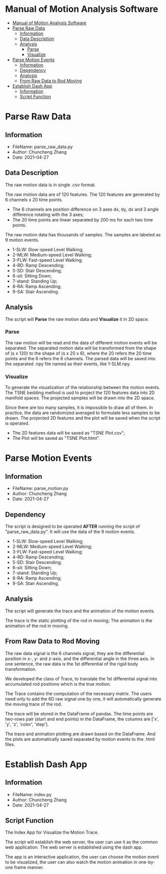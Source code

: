 # Manual of Motion Analysis Software

- [Manual of Motion Analysis Software](#manual-of-motion-analysis-software)
- [Parse Raw Data](#parse-raw-data)
  - [Information](#information)
  - [Data Description](#data-description)
  - [Analysis](#analysis)
    - [Parse](#parse)
    - [Visualize](#visualize)
- [Parse Motion Events](#parse-motion-events)
  - [Information](#information-1)
  - [Dependency](#dependency)
  - [Analysis](#analysis-1)
  - [From Raw Data to Rod Moving](#from-raw-data-to-rod-moving)
- [Establish Dash App](#establish-dash-app)
  - [Information](#information-2)
  - [Script Function](#script-function)

# Parse Raw Data

## Information

- FileName: parse_raw_data.py
- Author: Chuncheng Zhang
- Date: 2021-04-27

## Data Description

The raw motion data is in single .csv format.

The raw motion data are of 120 features.
The 120 features are generated by 6 channels x 20 time points.

- The 6 channels are position difference on 3 axes dx, dy, dx and 3 angle difference rotating with the 3 axes;
- The 20 time points are linear separated by 200 ms for each two time points.

The raw motion data has thousands of samples.
The samples are labeled as 9 motion events.

- 1-SLW: Slow-speed Level Walking;
- 2-MLW: Medium-speed Level Walking;
- 3-FLW: Fast-speed Level Walking;
- 4-RD: Ramp Descending;
- 5-SD: Stair Descending;
- 6-sit: Sitting Down;
- 7-stand: Standing Up;
- 8-RA: Ramp Ascending;
- 9-SA: Stair Ascending.

## Analysis

The script will **Parse** the raw motion data and **Visualize** it in 2D space.

### Parse

The raw motion will be read and the data of different motion events will be separated.
The separated motion data will be transformed from
the shape of (s x 120) to the shape of (s x 20 x 6),
where the 20 refers the 20 time points and the 6 refers the 6 channels.
The parsed data will be saved into the separated .npy file named as their events,
like 1-SLM.npy.

### Visualize

To generate the visualization of the relationship between the motion events.
The TSNE bedding method is usd to project the 120 features data into 2D manifold spaces.
The projected samples will be drawn into the 2D space.

Since there are too many samples, it is impossible to draw all of them.
In practice, the data are randomized averaged to formulate less samples to be drawn.
The projected 2D features and the plot will be saved when the script is operated.

- The 2D features data will be saved as "TSNE Plot.csv";
- The Plot will be saved as "TSNE Plot.html".

# Parse Motion Events

## Information

- FileName: parse_motion.py
- Author: Chuncheng Zhang
- Date: 2021-04-27

## Dependency

The script is designed to be operated **AFTER** running the script of "parse_raw_data.py".
It will use the data of the 9 motion events.

- 1-SLW: Slow-speed Level Walking;
- 2-MLW: Medium-speed Level Walking;
- 3-FLW: Fast-speed Level Walking;
- 4-RD: Ramp Descending;
- 5-SD: Stair Descending;
- 6-sit: Sitting Down;
- 7-stand: Standing Up;
- 8-RA: Ramp Ascending;
- 9-SA: Stair Ascending.

## Analysis

The script will generate the trace and the animation of the motion events.

The trace is the static plotting of the rod in moving;
The animation is the animation of the rod in moving.

## From Raw Data to Rod Moving

The raw data signal is the 6 channels signal,
they are the differential position in x-, y- and z-axis, and the differential angle in the three axis.
In one sentence, the raw data is the 1st differential of the rigid body transformation.

We developed the class of Trace,
to translate the 1st differential signal into accumulated rod positions which is the true motion.

The Trace contains the computation of the necessary matrix.
The users need only to add the 6D raw signal one by one,
it will automatically generate the moving trace of the rod.

The trace will be stored in the DataFrame of pandas.
The time points are two-rows pair (start and end points) in the DataFrame,
the columns are ['x', 'y', 'z', 'color', 'step'].

The trace and animation plotting are drawn based on the DataFrame.
And the plots are automatically saved separated by motion events to the .html files.

# Establish Dash App

## Information

- FileName: index.py
- Author: Chuncheng Zhang
- Date: 2021-04-27

## Script Function

The Index App for Visualize the Motion Trace.

The script will establish the web server,
the user can use it as the common web application.
The web server is established using the dash app.

The app is an interactive application,
the user can choose the motion event to be visualized,
the user can also watch the motion animation in one-by-one frame manner.
